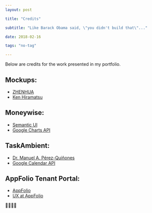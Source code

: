 ```yaml
---
layout: post

title: "Credits"

subtitle: "Like Barack Obama said, \"you didn't build that\"..."

date: 2018-02-16

tags: "no-tag"

---
```

Below are credits for the work presented in my portfolio.

## Mockups:
- [ZHENHUA](https://dribbble.com/ZHENHUA)
- [Ken Hiramatsu](https://twitter.com/kenhrmt)

## Moneywise:
- [Semantic UI](https://semantic-ui.com/)
- [Google Charts API](https://developers.google.com/chart/)

## TaskAmbient:
- [Dr. Manuel A. Pérez-Quiñones](https://webpages.uncc.edu/mperez19/)
- [Google Calendar API](https://developers.google.com/google-apps/calendar/)

## AppFolio Tenant Portal:
- [AppFolio](https://appfolio.com)
- [UX at AppFolio](https://appfolioux.com/)

👍🏿✌🏿